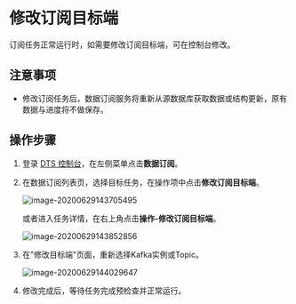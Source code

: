 # 修改订阅目标端

订阅任务正常运行时，如需要修改订阅目标端，可在控制台修改。

## 注意事项

- 修改订阅任务后，数据订阅服务将重新从源数据库获取数据或结构更新，原有数据与进度将不做保存。

## 操作步骤

1. 登录 [DTS 控制台](http://dts-console.jdcloud.com/subscription/list)，在左侧菜单点击**数据订阅**。

2. 在数据订阅列表页，选择目标任务，在操作项中点击**修改订阅目标端**。

   ![image-20200629143705495](D:\MD\DTS\帮助文档\image\Data-Transmission-Service\dts-031.png)

   或者进入任务详情，在右上角点击**操作-修改订阅目标端**。

   ![image-20200629143852856](D:\MD\DTS\帮助文档\image\Data-Transmission-Service\dts-032.png)

3. 在"修改目标端"页面，重新选择Kafka实例或Topic。

   ![image-20200629144029647](D:\MD\DTS\帮助文档\image\Data-Transmission-Service\dts-033.png)

4. 修改完成后，等待任务完成预检查并正常运行。